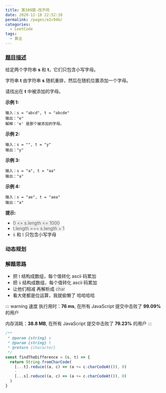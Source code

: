 ```yaml
---
title: 第389题-找不同
date: 2020-12-18 22:52:10
permalink: /pages/e2c94b/
categories:
  - LeetCode
tags:
  - 算法
---
```


### [题目描述](https://leetcode-cn.com/problems/find-the-difference/)

给定两个字符串 **s** 和 **t**，它们只包含小写字母。

字符串 **t** 由字符串 **s** 随机重排，然后在随机位置添加一个字母。

请找出在 **t** 中被添加的字母。

<!-- more -->

**示例 1:**

```
输入：s = "abcd", t = "abcde"
输出："e"
解释：'e' 是那个被添加的字母。
```

**示例 2:**

```
输入：s = "", t = "y"
输出："y"
```

**示例 3:**

```
输入：s = "a", t = "aa"
输出："a"
```

**示例 4:**

```
输入：s = "ae", t = "aea"
输出："a"
```

**提示:**

- <font style="background: #eee; color: #666;">0 <= s.length <= 1000</font>
- <font style="background: #eee; color: #666;">t.length === s.length + 1</font>
- <font style="background: #eee; color: #666;">s</font> 和 <font style="background: #eee; color: #666;">t</font> 只包含小写字母

### 动态规划

### 解题思路

- 把 <font style="background: #eee; color: #666;">t</font> 结构成数组，每个值转化 ascii 码累加
- 把 <font style="background: #eee; color: #666;">s</font> 结构成数组，每个值转化 ascii 码累加
- 让他们相减 再解析成 <font style="background: #eee; color: #666;">char</font>
- 看大佬都是位运算，我就偷懒了 哈哈哈哈

::: warning 速度
执行用时：**76 ms**, 在所有 JavaScript 提交中击败了 **99.09%** 的用户

内存消耗：**38.8 MB**, 在所有 JavaScript 提交中击败了 **79.23%** 的用户
:::

```JavaScript
/**
 * @param {string} s
 * @param {string} t
 * @return {character}
 */
const findTheDifference = (s, t) => {
  return String.fromCharCode(
    [...t].reduce((a, c) => (a += c.charCodeAt()), 0)
    -
    [...s].reduce((a, c) => (a += c.charCodeAt()), 0)
  )
}
```
